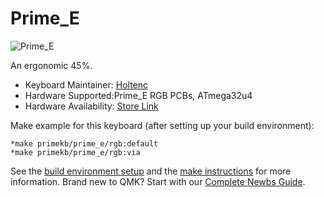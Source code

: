 # Prime_E

![Prime_E](https://imgur.com/7Rl4JOA.jpg)

An ergonomic 45%. 

* Keyboard Maintainer: [Holtenc](https://github.com/holtenc/)
* Hardware Supported:Prime_E RGB PCBs, ATmega32u4
* Hardware Availability: [Store Link](https://www.primekb.com)

Make example for this keyboard (after setting up your build environment):

    *make primekb/prime_e/rgb:default
    *make primekb/prime_e/rgb:via

See the [build environment setup](https://docs.qmk.fm/#/getting_started_build_tools) and the [make instructions](https://docs.qmk.fm/#/getting_started_make_guide) for more information. Brand new to QMK? Start with our [Complete Newbs Guide](https://docs.qmk.fm/#/newbs).
